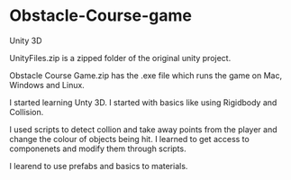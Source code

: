 # Obstacle-Course-game
Unity 3D

UnityFiles.zip is a zipped folder of the original unity project.

Obstacle Course Game.zip has the .exe file which runs the game on Mac, Windows and Linux.



I started learning Unty 3D. I started with basics like using Rigidbody and Collision.

I used scripts to detect collion and take away points from the player and change the colour of objects being hit. I learned to get access to componenets and modify them through scripts.

I learend to use prefabs and basics to materials.
